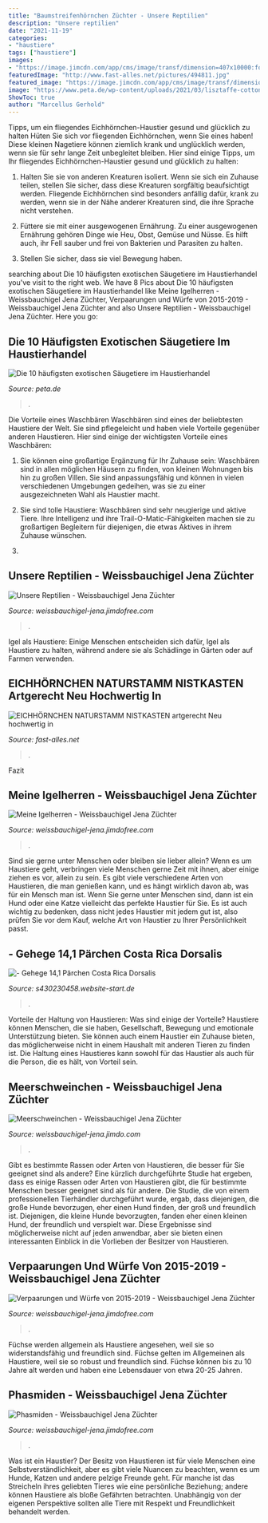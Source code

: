 ```yaml
---
title: "Baumstreifenhörnchen Züchter - Unsere Reptilien"
description: "Unsere reptilien"
date: "2021-11-19"
categories:
- "haustiere"
tags: ["haustiere"]
images:
- "https://image.jimcdn.com/app/cms/image/transf/dimension=407x10000:format=jpg/path/sc796ba35ee6eda62/image/i9bd9117a37621b91/version/1523952279/image.jpg"
featuredImage: "http://www.fast-alles.net/pictures/494811.jpg"
featured_image: "https://image.jimcdn.com/app/cms/image/transf/dimension=1920x10000:format=jpg/path/sc796ba35ee6eda62/image/i56415cc4f9eeb199/version/1557944648/image.jpg"
image: "https://www.peta.de/wp-content/uploads/2021/03/lisztaffe-cottontop-tamarin-1364167_1280-c-pixabay-990x659.jpg"
ShowToc: true
author: "Marcellus Gerhold"
---
```



Tipps, um ein fliegendes Eichhörnchen-Haustier gesund und glücklich zu halten
Hüten Sie sich vor fliegenden Eichhörnchen, wenn Sie eines haben! Diese kleinen Nagetiere können ziemlich krank und unglücklich werden, wenn sie für sehr lange Zeit unbegleitet bleiben. Hier sind einige Tipps, um Ihr fliegendes Eichhörnchen-Haustier gesund und glücklich zu halten:
1. Halten Sie sie von anderen Kreaturen isoliert. Wenn sie sich ein Zuhause teilen, stellen Sie sicher, dass diese Kreaturen sorgfältig beaufsichtigt werden. Fliegende Eichhörnchen sind besonders anfällig dafür, krank zu werden, wenn sie in der Nähe anderer Kreaturen sind, die ihre Sprache nicht verstehen.

2. Füttere sie mit einer ausgewogenen Ernährung. Zu einer ausgewogenen Ernährung gehören Dinge wie Heu, Obst, Gemüse und Nüsse. Es hilft auch, ihr Fell sauber und frei von Bakterien und Parasiten zu halten.

3. Stellen Sie sicher, dass sie viel Bewegung haben.

	

		
searching about Die 10 häufigsten exotischen Säugetiere im Haustierhandel you've visit to the right web. We have 8 Pics about Die 10 häufigsten exotischen Säugetiere im Haustierhandel like Meine Igelherren - Weissbauchigel Jena Züchter, Verpaarungen und Würfe von 2015-2019 - Weissbauchigel Jena Züchter and also Unsere Reptilien - Weissbauchigel Jena Züchter. Here you go:
		
    
## Die 10 Häufigsten Exotischen Säugetiere Im Haustierhandel

<img loading=lazy src="https://www.peta.de/wp-content/uploads/2021/03/lisztaffe-cottontop-tamarin-1364167_1280-c-pixabay-990x659.jpg" onerror="this.onerror=null;this.src='https://tse4.mm.bing.net/th?id=OIP.egmGN-uYVHyeMxSK9Ypq9gHaE7&amp;pid=15.1';" alt="Die 10 häufigsten exotischen Säugetiere im Haustierhandel">

_Source: peta.de_

>. 

	

Die Vorteile eines Waschbären
Waschbären sind eines der beliebtesten Haustiere der Welt. Sie sind pflegeleicht und haben viele Vorteile gegenüber anderen Haustieren. Hier sind einige der wichtigsten Vorteile eines Waschbären:
1. Sie können eine großartige Ergänzung für Ihr Zuhause sein: Waschbären sind in allen möglichen Häusern zu finden, von kleinen Wohnungen bis hin zu großen Villen. Sie sind anpassungsfähig und können in vielen verschiedenen Umgebungen gedeihen, was sie zu einer ausgezeichneten Wahl als Haustier macht.

2. Sie sind tolle Haustiere: Waschbären sind sehr neugierige und aktive Tiere. Ihre Intelligenz und ihre Trail-O-Matic-Fähigkeiten machen sie zu großartigen Begleitern für diejenigen, die etwas Aktives in ihrem Zuhause wünschen.

3.

    
## Unsere Reptilien - Weissbauchigel Jena Züchter

<img loading=lazy src="https://image.jimcdn.com/app/cms/image/transf/dimension=1920x10000:format=jpg/path/sc796ba35ee6eda62/image/i56415cc4f9eeb199/version/1557944648/image.jpg" onerror="this.onerror=null;this.src='https://tse2.mm.bing.net/th?id=OIP.oFq8KkV6KyLtDs-CNYu5mwHaFj&amp;pid=15.1';" alt="Unsere Reptilien - Weissbauchigel Jena Züchter">

_Source: weissbauchigel-jena.jimdofree.com_

>. 

	

Igel als Haustiere: Einige Menschen entscheiden sich dafür, Igel als Haustiere zu halten, während andere sie als Schädlinge in Gärten oder auf Farmen verwenden.

    
## EICHHÖRNCHEN NATURSTAMM NISTKASTEN Artgerecht Neu Hochwertig In

<img loading=lazy src="http://www.fast-alles.net/pictures/494811.jpg" onerror="this.onerror=null;this.src='https://tse3.mm.bing.net/th?id=OIP.nEVe6RcNbe_UOwUjUEL2mQHaE8&amp;pid=15.1';" alt="EICHHÖRNCHEN NATURSTAMM NISTKASTEN artgerecht Neu hochwertig in">

_Source: fast-alles.net_

>. 

	

Fazit

    
## Meine Igelherren - Weissbauchigel Jena Züchter

<img loading=lazy src="https://image.jimcdn.com/app/cms/image/transf/dimension=640x10000:format=jpg/path/sc796ba35ee6eda62/image/i312f41ee87fda1ba/version/1602926849/image.jpg" onerror="this.onerror=null;this.src='https://tse4.mm.bing.net/th?id=OIP.aFUwuKVenfLEP77gvZLdkQHaFS&amp;pid=15.1';" alt="Meine Igelherren - Weissbauchigel Jena Züchter">

_Source: weissbauchigel-jena.jimdofree.com_

>. 

	

Sind sie gerne unter Menschen oder bleiben sie lieber allein?
Wenn es um Haustiere geht, verbringen viele Menschen gerne Zeit mit ihnen, aber einige ziehen es vor, allein zu sein. Es gibt viele verschiedene Arten von Haustieren, die man genießen kann, und es hängt wirklich davon ab, was für ein Mensch man ist. Wenn Sie gerne unter Menschen sind, dann ist ein Hund oder eine Katze vielleicht das perfekte Haustier für Sie. Es ist auch wichtig zu bedenken, dass nicht jedes Haustier mit jedem gut ist, also prüfen Sie vor dem Kauf, welche Art von Haustier zu Ihrer Persönlichkeit passt.

    
## - Gehege 14,1 Pärchen Costa Rica Dorsalis

<img loading=lazy src="http://s430230458.website-start.de/s/cc_images/cache_2447460655.jpg?t=1399440655" onerror="this.onerror=null;this.src='https://tse2.mm.bing.net/th?id=OIP.c7MSxPv8VJrq9_jZcsmE1AHaFj&amp;pid=15.1';" alt="- Gehege 14,1 Pärchen Costa Rica Dorsalis">

_Source: s430230458.website-start.de_

>. 

	

Vorteile der Haltung von Haustieren: Was sind einige der Vorteile?
Haustiere können Menschen, die sie haben, Gesellschaft, Bewegung und emotionale Unterstützung bieten. Sie können auch einem Haustier ein Zuhause bieten, das möglicherweise nicht in einem Haushalt mit anderen Tieren zu finden ist.
Die Haltung eines Haustieres kann sowohl für das Haustier als auch für die Person, die es hält, von Vorteil sein.

    
## Meerschweinchen - Weissbauchigel Jena Züchter

<img loading=lazy src="https://image.jimcdn.com/app/cms/image/transf/dimension=407x10000:format=png/path/sc796ba35ee6eda62/image/i54e9f7b509c27369/version/1406896221/image.png" onerror="this.onerror=null;this.src='https://tse2.mm.bing.net/th?id=OIP.kyIRMhblP--IbnNTgUBkzAHaFp&amp;pid=15.1';" alt="Meerschweinchen - Weissbauchigel Jena Züchter">

_Source: weissbauchigel-jena.jimdo.com_

>. 

	

Gibt es bestimmte Rassen oder Arten von Haustieren, die besser für Sie geeignet sind als andere?
Eine kürzlich durchgeführte Studie hat ergeben, dass es einige Rassen oder Arten von Haustieren gibt, die für bestimmte Menschen besser geeignet sind als für andere. Die Studie, die von einem professionellen Tierhändler durchgeführt wurde, ergab, dass diejenigen, die große Hunde bevorzugen, eher einen Hund finden, der groß und freundlich ist. Diejenigen, die kleine Hunde bevorzugten, fanden eher einen kleinen Hund, der freundlich und verspielt war. Diese Ergebnisse sind möglicherweise nicht auf jeden anwendbar, aber sie bieten einen interessanten Einblick in die Vorlieben der Besitzer von Haustieren.

    
## Verpaarungen Und Würfe Von 2015-2019 - Weissbauchigel Jena Züchter

<img loading=lazy src="https://image.jimcdn.com/app/cms/image/transf/dimension=640x10000:format=jpg/path/sc796ba35ee6eda62/image/iac43437ebc713c54/version/1553074225/image.jpg" onerror="this.onerror=null;this.src='https://tse2.mm.bing.net/th?id=OIP.A5r-SO9ITaAjNLq5eejhVQHaFS&amp;pid=15.1';" alt="Verpaarungen und Würfe von 2015-2019 - Weissbauchigel Jena Züchter">

_Source: weissbauchigel-jena.jimdofree.com_

>. 

	

Füchse werden allgemein als Haustiere angesehen, weil sie so widerstandsfähig und freundlich sind.
Füchse gelten im Allgemeinen als Haustiere, weil sie so robust und freundlich sind. Füchse können bis zu 10 Jahre alt werden und haben eine Lebensdauer von etwa 20-25 Jahren.

    
## Phasmiden - Weissbauchigel Jena Züchter

<img loading=lazy src="https://image.jimcdn.com/app/cms/image/transf/dimension=407x10000:format=jpg/path/sc796ba35ee6eda62/image/i9bd9117a37621b91/version/1523952279/image.jpg" onerror="this.onerror=null;this.src='https://tse2.mm.bing.net/th?id=OIP.01xYmQw1MdHfMYMYfgMHzgAAAA&amp;pid=15.1';" alt="Phasmiden - Weissbauchigel Jena Züchter">

_Source: weissbauchigel-jena.jimdofree.com_

>. 

	

Was ist ein Haustier?
Der Besitz von Haustieren ist für viele Menschen eine Selbstverständlichkeit, aber es gibt viele Nuancen zu beachten, wenn es um Hunde, Katzen und andere pelzige Freunde geht. Für manche ist das Streicheln ihres geliebten Tieres wie eine persönliche Beziehung; andere können Haustiere als bloße Gefährten betrachten. Unabhängig von der eigenen Perspektive sollten alle Tiere mit Respekt und Freundlichkeit behandelt werden.

